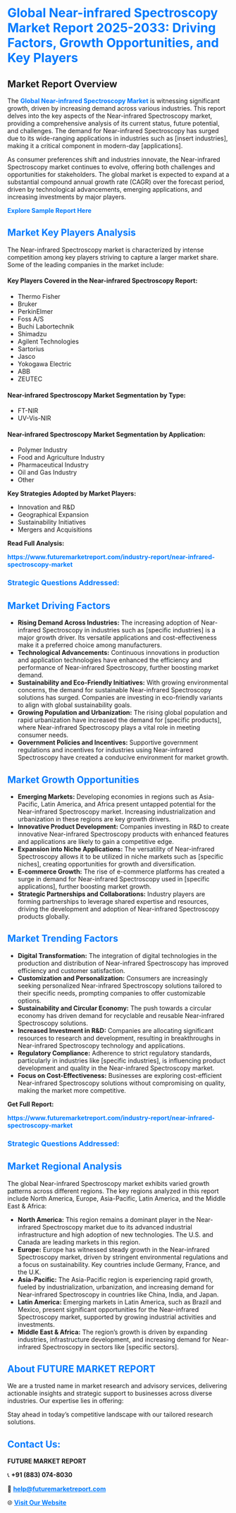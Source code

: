 <h1 style="color: #007BFF;">Global Near-infrared Spectroscopy Market Report 2025-2033: Driving Factors, Growth Opportunities, and Key Players</h1>

<section id="overview">
<h2>Market Report Overview</h2>
<p>The <a href="https://www.futuremarketreport.com/industry-report/near-infrared-spectroscopy-market" style="color: #007BFF; text-decoration: none;"><strong>Global Near-infrared Spectroscopy Market</strong></a> is witnessing significant growth, driven by increasing demand across various industries. This report delves into the key aspects of the Near-infrared Spectroscopy market, providing a comprehensive analysis of its current status, future potential, and challenges. The demand for Near-infrared Spectroscopy has surged due to its wide-ranging applications in industries such as [insert industries], making it a critical component in modern-day [applications].</p>
<p>As consumer preferences shift and industries innovate, the Near-infrared Spectroscopy market continues to evolve, offering both challenges and opportunities for stakeholders. The global market is expected to expand at a substantial compound annual growth rate (CAGR) over the forecast period, driven by technological advancements, emerging applications, and increasing investments by major players.</p>
</section>

<section id="overview">
<p><a href="https://www.futuremarketreport.com/request-sample/reportId=87723" style="color: #007BFF; text-decoration: none;"><strong>Explore Sample Report Here</strong></a></p>
</section>

<section id="key-players">
<h2 style="color: #007BFF;">Market Key Players Analysis</h2>
<p>The Near-infrared Spectroscopy market is characterized by intense competition among key players striving to capture a larger market share. Some of the leading companies in the market include:</p>
<h4>Key Players Covered in the Near-infrared Spectroscopy Report:</h4>
<ul><li>Thermo Fisher</li><li>Bruker</li><li>PerkinElmer</li><li>Foss A/S</li><li>Buchi Labortechnik</li><li>Shimadzu</li><li>Agilent Technologies</li><li>Sartorius</li><li>Jasco</li><li>Yokogawa Electric</li><li>ABB</li><li>ZEUTEC</li></ul>
<h4>Near-infrared Spectroscopy Market Segmentation by Type:</h4>
<ul><li>FT-NIR</li><li>UV-Vis-NIR</li></ul>

<h4>Near-infrared Spectroscopy Market Segmentation by Application:</h4>
<ul><li>Polymer Industry</li><li>Food and Agriculture Industry</li><li>Pharmaceutical Industry</li><li>Oil and Gas Industry</li><li>Other</li></ul>
<p><strong>Key Strategies Adopted by Market Players:</strong></p>
<ul>
<li>Innovation and R&D</li>
<li>Geographical Expansion</li>
<li>Sustainability Initiatives</li>
<li>Mergers and Acquisitions</li>
</ul>
</section>

<section>
<p><strong>Read Full Analysis: </strong></p><a href="https://www.futuremarketreport.com/industry-report/near-infrared-spectroscopy-market" style="color: #007BFF; text-decoration: none;"><strong>https://www.futuremarketreport.com/industry-report/near-infrared-spectroscopy-market</strong></a>
<h3 style="color: #007BFF;">Strategic Questions Addressed:</h3>
</section>

<section id="driving-factors">
<h2 style="color: #007BFF;">Market Driving Factors</h2>
<ul>
<li><strong>Rising Demand Across Industries:</strong> The increasing adoption of Near-infrared Spectroscopy in industries such as [specific industries] is a major growth driver. Its versatile applications and cost-effectiveness make it a preferred choice among manufacturers.</li>
<li><strong>Technological Advancements:</strong> Continuous innovations in production and application technologies have enhanced the efficiency and performance of Near-infrared Spectroscopy, further boosting market demand.</li>
<li><strong>Sustainability and Eco-Friendly Initiatives:</strong> With growing environmental concerns, the demand for sustainable Near-infrared Spectroscopy solutions has surged. Companies are investing in eco-friendly variants to align with global sustainability goals.</li>
<li><strong>Growing Population and Urbanization:</strong> The rising global population and rapid urbanization have increased the demand for [specific products], where Near-infrared Spectroscopy plays a vital role in meeting consumer needs.</li>
<li><strong>Government Policies and Incentives:</strong> Supportive government regulations and incentives for industries using Near-infrared Spectroscopy have created a conducive environment for market growth.</li>
</ul>
</section>

<section id="growth-opportunities">
<h2 style="color: #007BFF;">Market Growth Opportunities</h2>
<ul>
<li><strong>Emerging Markets:</strong> Developing economies in regions such as Asia-Pacific, Latin America, and Africa present untapped potential for the Near-infrared Spectroscopy market. Increasing industrialization and urbanization in these regions are key growth drivers.</li>
<li><strong>Innovative Product Development:</strong> Companies investing in R&D to create innovative Near-infrared Spectroscopy products with enhanced features and applications are likely to gain a competitive edge.</li>
<li><strong>Expansion into Niche Applications:</strong> The versatility of Near-infrared Spectroscopy allows it to be utilized in niche markets such as [specific niches], creating opportunities for growth and diversification.</li>
<li><strong>E-commerce Growth:</strong> The rise of e-commerce platforms has created a surge in demand for Near-infrared Spectroscopy used in [specific applications], further boosting market growth.</li>
<li><strong>Strategic Partnerships and Collaborations:</strong> Industry players are forming partnerships to leverage shared expertise and resources, driving the development and adoption of Near-infrared Spectroscopy products globally.</li>
</ul>
</section>

<section id="trending-factors">
<h2 style="color: #007BFF;">Market Trending Factors</h2>
<ul>
<li><strong>Digital Transformation:</strong> The integration of digital technologies in the production and distribution of Near-infrared Spectroscopy has improved efficiency and customer satisfaction.</li>
<li><strong>Customization and Personalization:</strong> Consumers are increasingly seeking personalized Near-infrared Spectroscopy solutions tailored to their specific needs, prompting companies to offer customizable options.</li>
<li><strong>Sustainability and Circular Economy:</strong> The push towards a circular economy has driven demand for recyclable and reusable Near-infrared Spectroscopy solutions.</li>
<li><strong>Increased Investment in R&D:</strong> Companies are allocating significant resources to research and development, resulting in breakthroughs in Near-infrared Spectroscopy technology and applications.</li>
<li><strong>Regulatory Compliance:</strong> Adherence to strict regulatory standards, particularly in industries like [specific industries], is influencing product development and quality in the Near-infrared Spectroscopy market.</li>
<li><strong>Focus on Cost-Effectiveness:</strong> Businesses are exploring cost-efficient Near-infrared Spectroscopy solutions without compromising on quality, making the market more competitive.</li>
</ul>
</section>

<section>
<p><strong>Get Full Report: </strong></p><a href="https://www.futuremarketreport.com/industry-report/near-infrared-spectroscopy-market" style="color: #007BFF; text-decoration: none;"><strong>https://www.futuremarketreport.com/industry-report/near-infrared-spectroscopy-market</strong></a>
<h3 style="color: #007BFF;">Strategic Questions Addressed:</h3>
</section>


<section id="regional-analysis">
<h2 style="color: #007BFF;">Market Regional Analysis</h2>
<p>The global Near-infrared Spectroscopy market exhibits varied growth patterns across different regions. The key regions analyzed in this report include North America, Europe, Asia-Pacific, Latin America, and the Middle East & Africa:</p>
<ul>
<li><strong>North America:</strong> This region remains a dominant player in the Near-infrared Spectroscopy market due to its advanced industrial infrastructure and high adoption of new technologies. The U.S. and Canada are leading markets in this region.</li>
<li><strong>Europe:</strong> Europe has witnessed steady growth in the Near-infrared Spectroscopy market, driven by stringent environmental regulations and a focus on sustainability. Key countries include Germany, France, and the U.K.</li>
<li><strong>Asia-Pacific:</strong> The Asia-Pacific region is experiencing rapid growth, fueled by industrialization, urbanization, and increasing demand for Near-infrared Spectroscopy in countries like China, India, and Japan.</li>
<li><strong>Latin America:</strong> Emerging markets in Latin America, such as Brazil and Mexico, present significant opportunities for the Near-infrared Spectroscopy market, supported by growing industrial activities and investments.</li>
<li><strong>Middle East & Africa:</strong> The region’s growth is driven by expanding industries, infrastructure development, and increasing demand for Near-infrared Spectroscopy in sectors like [specific sectors].</li>
</ul>
</section>

<footer>
<h2 style="color: #007BFF;">About FUTURE MARKET REPORT</h2>
<p>We are a trusted name in market research and advisory services, delivering actionable insights and strategic support to businesses across diverse industries. Our expertise lies in offering:</p>

<p>Stay ahead in today’s competitive landscape with our tailored research solutions.</p>

<h2 style="color: #007BFF;">Contact Us:</h2>
<p><strong>FUTURE MARKET REPORT</strong></p>
<p>📞 <strong>+91 (883) 074-8030</strong></p>
<p>📧 <strong><a href="mailto:help@futuremarketreport.com" style="color: #007BFF;">help@futuremarketreport.com</a></strong></p>
<p>🌐 <strong><a href="https://www.futuremarketreport.com/" style="color: #007BFF;">Visit Our Website</a></strong></p>
</footer>